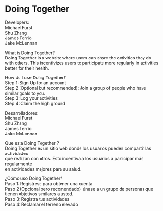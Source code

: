 # Doing Together
  
Developers:  
    Michael Furst  
    Shu Zhang  
    James Terrio  
    Jake McLennan  
  
What is Doing Together?  
    Doing Together is a website where users can share the activities they do 
    with others. This incentivizes users to participate more regularly in 
    activities better for their health.
      
How do I use Doing Together?  
    Step 1: Sign Up for an account  
    Step 2 (Optional but recommended): Join a group of people who have similar goals to you.  
    Step 3: Log your activities  
    Step 4: Claim the high ground  
        
        
Desarrolladores:  
    Michael Furst  
    Shu Zhang  
    James Terrio  
    Jake McLennan  
  
Que esta Doing Together ?  
    Doing Together es un sitio web donde los usuarios pueden compartir las actividades  
    que realizan con otros. Esto incentiva a los usuarios a participar más regularmente  
    en actividades mejores para su salud.  
      
¿Cómo uso Doing Together?  
    Paso 1: Regístrese para obtener una cuenta  
    Paso 2 (Opcional pero recomendado): únase a un grupo de personas que tienen objetivos similares a usted.  
    Paso 3: Registra tus actividades  
    Paso 4: Reclamar el terreno elevado  